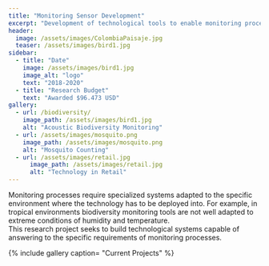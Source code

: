 ```yaml
---
title: "Monitoring Sensor Development"
excerpt: "Development of technological tools to enable monitoring processes"
header:
  image: /assets/images/ColombiaPaisaje.jpg
  teaser: /assets/images/bird1.jpg
sidebar:
  - title: "Date"
    image: /assets/images/bird1.jpg
    image_alt: "logo"
    text: "2018-2020"
  - title: "Research Budget"
    text: "Awarded $96.473 USD"
gallery:
  - url: /biodiversity/
    image_path: /assets/images/bird1.jpg
    alt: "Acoustic Biodiversity Monitoring"
  - url: /assets/images/mosquito.png
    image_path: /assets/images/mosquito.png
    alt: "Mosquito Counting"
  - url: /assets/images/retail.jpg
      image_path: /assets/images/retail.jpg
      alt: "Technology in Retail"
---
```


Monitoring processes require specialized systems adapted to the specific environment where the technology has to be deployed into. 
For example, in tropical environments biodiversity monitoring tools are not well adapted to extreme conditions of humidity and temperature.  
This research project seeks to build technological systems capable of answering to the specific requirements of monitoring processes.

{% include gallery caption= "Current Projects" %}

